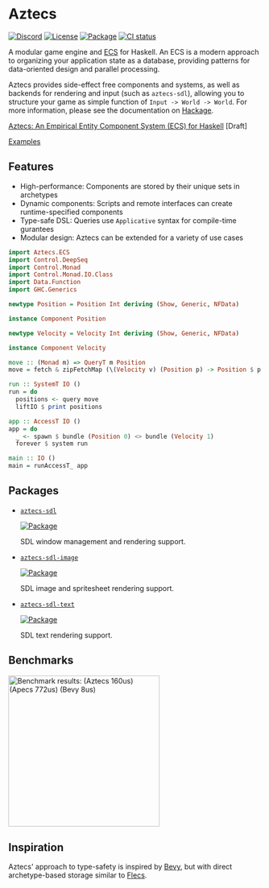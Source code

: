 # Aztecs

[![Discord](https://img.shields.io/discord/1306713440873877576.svg?label=&logo=discord&logoColor=ffffff&color=7389D8&labelColor=6A7EC2)](https://discord.gg/Hb7B3Qq4Xd)
[![License](https://img.shields.io/badge/license-BSD3-blue.svg)](https://github.com/aztecs-hs/aztecs/blob/main/LICENSE)
[![Package](https://img.shields.io/hackage/v/aztecs.svg)](https://hackage.haskell.org/package/aztecs)
[![CI status](https://github.com/aztecs-hs/aztecs/actions/workflows/ci.yml/badge.svg)](https://github.com/aztecs-hs/aztecs/actions)

A modular game engine and [ECS](https://en.wikipedia.org/wiki/Entity_component_system) for Haskell.
An ECS is a modern approach to organizing your application state as a database,
providing patterns for data-oriented design and parallel processing.

Aztecs provides side-effect free components and systems, as well as backends for rendering and input (such as `aztecs-sdl`), allowing you to structure your game as simple function of `Input -> World -> World`.
For more information, please see the documentation on [Hackage](https://hackage.haskell.org/package/aztecs/).

[Aztecs: An Empirical Entity Component System (ECS) for Haskell](https://github.com/aztecs-hs/paper) [Draft]

[Examples](https://github.com/aztecs-hs/examples)

## Features

- High-performance: Components are stored by their unique sets in archetypes
- Dynamic components: Scripts and remote interfaces can create runtime-specified components
- Type-safe DSL: Queries use `Applicative` syntax for compile-time gurantees
- Modular design: Aztecs can be extended for a variety of use cases

```hs
import Aztecs.ECS
import Control.DeepSeq
import Control.Monad
import Control.Monad.IO.Class
import Data.Function
import GHC.Generics

newtype Position = Position Int deriving (Show, Generic, NFData)

instance Component Position

newtype Velocity = Velocity Int deriving (Show, Generic, NFData)

instance Component Velocity

move :: (Monad m) => QueryT m Position
move = fetch & zipFetchMap (\(Velocity v) (Position p) -> Position $ p + v)

run :: SystemT IO ()
run = do
  positions <- query move
  liftIO $ print positions

app :: AccessT IO ()
app = do
  _ <- spawn $ bundle (Position 0) <> bundle (Velocity 1)
  forever $ system run

main :: IO ()
main = runAccessT_ app
```

## Packages

- [`aztecs-sdl`](https://github.com/aztecs-hs/aztecs-sdl)

  [![Package](https://img.shields.io/hackage/v/aztecs-sdl.svg)](https://hackage.haskell.org/package/aztecs-sdl)

  SDL window management and rendering support.

- [`aztecs-sdl-image`](https://github.com/aztecs-hs/aztecs-sdl-image)

  [![Package](https://img.shields.io/hackage/v/aztecs-sdl-image.svg)](https://hackage.haskell.org/package/aztecs-sdl-image)

  SDL image and spritesheet rendering support.

- [`aztecs-sdl-text`](https://github.com/aztecs-hs/aztecs-sdl-text)

  [![Package](https://img.shields.io/hackage/v/aztecs-sdl-text.svg)](https://hackage.haskell.org/package/aztecs-sdl-text)

  SDL text rendering support.

## Benchmarks

<img width=300 alt="Benchmark results:  (Aztecs 160us) (Apecs 772us)
(Bevy	8us)" src="https://github.com/user-attachments/assets/2bd8603d-284e-4cd1-a6de-dba8df8a19cb"/>

## Inspiration

Aztecs' approach to type-safety is inspired by [Bevy](https://github.com/bevyengine/bevy/),
but with direct archetype-based storage similar to [Flecs](https://github.com/SanderMertens/flecs).
